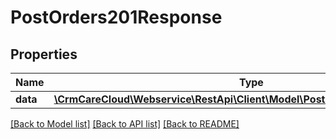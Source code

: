 # PostOrders201Response

## Properties
Name | Type | Description | Notes
------------ | ------------- | ------------- | -------------
**data** | [**\CrmCareCloud\Webservice\RestApi\Client\Model\PostOrders201ResponseData**](PostOrders201ResponseData.md) |  | [optional] 

[[Back to Model list]](../../README.md#documentation-for-models) [[Back to API list]](../../README.md#documentation-for-api-endpoints) [[Back to README]](../../README.md)

